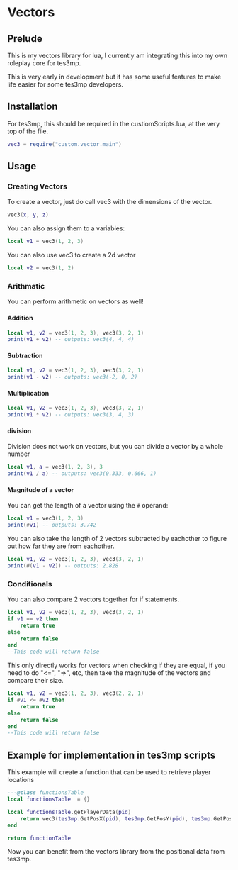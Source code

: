 # Vectors

## Prelude

This is my vectors library for lua, I currently am integrating this into my own roleplay core for tes3mp.

This is very early in development but it has some useful features to make life easier for some tes3mp developers.

## Installation

For tes3mp, this should be required in the custiomScripts.lua, at the very top of the file.
```lua
vec3 = require("custom.vector.main")
```

## Usage

### Creating Vectors
To create a vector, just do call vec3 with the dimensions of the vector.
```lua
vec3(x, y, z)
```
You can also assign them to a variables:
```lua
local v1 = vec3(1, 2, 3)
```
You can also use vec3 to create a 2d vector
```lua
local v2 = vec3(1, 2)
```
### Arithmatic
You can perform arithmetic on vectors as well!
#### Addition
```lua
local v1, v2 = vec3(1, 2, 3), vec3(3, 2, 1)
print(v1 + v2) -- outputs: vec3(4, 4, 4)
```
#### Subtraction
```lua
local v1, v2 = vec3(1, 2, 3), vec3(3, 2, 1)
print(v1 - v2) -- outputs: vec3(-2, 0, 2)
```
#### Multiplication
```lua
local v1, v2 = vec3(1, 2, 3), vec3(3, 2, 1)
print(v1 * v2) -- outputs: vec3(3, 4, 3)
```
#### division
Division does not work on vectors, but you can divide a vector by a whole number
```lua
local v1, a = vec3(1, 2, 3), 3
print(v1 / a) -- outputs: vec3(0.333, 0.666, 1)
```
#### Magnitude of a vector
You can get the length of a vector using the ```#``` operand:
```lua
local v1 = vec3(1, 2, 3)
print(#v1) -- outputs: 3.742
```
You can also take the length of 2 vectors subtracted by eachother to figure out how far they are from eachother.
```lua
local v1, v2 = vec3(1, 2, 3), vec3(3, 2, 1)
print(#(v1 - v2)) -- outputs: 2.828
```
### Conditionals
You can also compare 2 vectors together for if statements.
```lua
local v1, v2 = vec3(1, 2, 3), vec3(3, 2, 1)
if v1 == v2 then
    return true
else
    return false
end
--This code will return false
```
This only directly works for vectors when checking if they are equal, if you need to do "<=", "=>", etc, then take the magnitude of the vectors and compare their size.
```lua
local v1, v2 = vec3(1, 2, 3), vec3(2, 2, 1)
if #v1 <= #v2 then
    return true
else
    return false
end
--This code will return false
```

## Example for implementation in tes3mp scripts
This example will create a function that can be used to retrieve player locations
```lua
---@class functionsTable
local functionsTable  = {}

local functionsTable.getPlayerData(pid)
    return vec3(tes3mp.GetPosX(pid), tes3mp.GetPosY(pid), tes3mp.GetPosZ(pid))
end

return functionTable
```

Now you can benefit from the vectors library from the positional data from tes3mp.